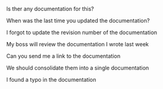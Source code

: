 Is ther any documentation for this?

When was the last time you updated the documentation?

I forgot to update the revision number of the documentation

My boss will review the documentation I wrote last week

Can you send me a link to the documentation

We should consolidate them into a single documentation

I found a typo in the documentation
